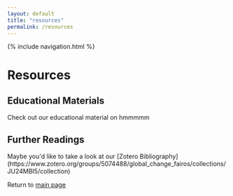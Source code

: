 ```yaml
---
layout: default
title: "resources"
permalink: /resources
---
```


{% include navigation.html %}

<h1> Resources </h1>
<h2> Educational Materials </h2>
<p> Check out our educational material on hmmmmm </p>
<h2> Further Readings </h2>
<p> Maybe you'd like to take a look at our [Zotero Bibliography](https://www.zotero.org/groups/5074488/global_change_fairos/collections/JU24MBI5/collection) </p>

Return to [main page](home.md)
